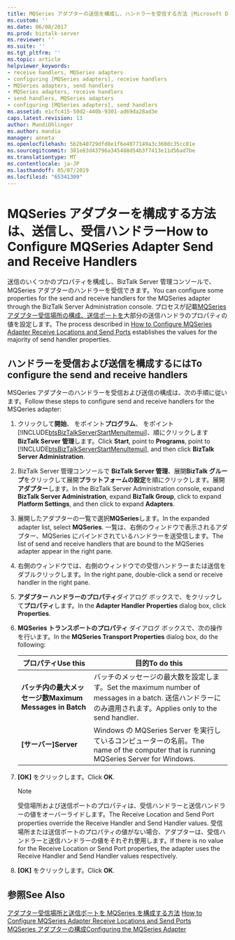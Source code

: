 ```yaml
---
title: MQSeries アダプターの送信を構成し、ハンドラーを受信する方法 |Microsoft Docs
ms.custom: ''
ms.date: 06/08/2017
ms.prod: biztalk-server
ms.reviewer: ''
ms.suite: ''
ms.tgt_pltfrm: ''
ms.topic: article
helpviewer_keywords:
- receive handlers, MQSeries adapters
- configuring [MQSeries adapters], receive handlers
- MQSeries adapters, send handlers
- MQSeries adapters, receive handlers
- send handlers, MQSeries adapters
- configuring [MQSeries adapters], send handlers
ms.assetid: e1cfc415-50d2-440b-9301-ad69da28ad3e
caps.latest.revision: 13
author: MandiOhlinger
ms.author: mandia
manager: anneta
ms.openlocfilehash: 5b2b40729dfd8e1f6e4077149a3c360dc35cc81e
ms.sourcegitcommit: 381e83d43796a345488d54b3f7413e11d56ad7be
ms.translationtype: MT
ms.contentlocale: ja-JP
ms.lasthandoff: 05/07/2019
ms.locfileid: "65341309"
---
```

# <a name="how-to-configure-mqseries-adapter-send-and-receive-handlers"></a><span data-ttu-id="af3e6-102">MQSeries アダプターを構成する方法は、送信し、受信ハンドラー</span><span class="sxs-lookup"><span data-stu-id="af3e6-102">How to Configure MQSeries Adapter Send and Receive Handlers</span></span>
<span data-ttu-id="af3e6-103">送信のいくつかのプロパティを構成し、BizTalk Server 管理コンソールで、MQSeries アダプターのハンドラーを受信できます。</span><span class="sxs-lookup"><span data-stu-id="af3e6-103">You can configure some properties for the send and receive handlers for the MQSeries adapter through the BizTalk Server Administration console.</span></span> <span data-ttu-id="af3e6-104">プロセスが記載[MQSeries アダプター受信場所の構成、送信ポートを](../core/how-to-configure-mqseries-adapter-receive-locations-and-send-ports.md)大部分の送信ハンドラのプロパティの値を設定します。</span><span class="sxs-lookup"><span data-stu-id="af3e6-104">The process described in [How to Configure MQSeries Adapter Receive Locations and Send Ports](../core/how-to-configure-mqseries-adapter-receive-locations-and-send-ports.md) establishes the values for the majority of send handler properties.</span></span>  

## <a name="to-configure-the-send-and-receive-handlers"></a><span data-ttu-id="af3e6-105">ハンドラーを受信および送信を構成するには</span><span class="sxs-lookup"><span data-stu-id="af3e6-105">To configure the send and receive handlers</span></span>  
 <span data-ttu-id="af3e6-106">MSQeries アダプターのハンドラーを受信および送信の構成は、次の手順に従います。</span><span class="sxs-lookup"><span data-stu-id="af3e6-106">Follow these steps to configure send and receive handlers for the MSQeries adapter:</span></span>  

1. <span data-ttu-id="af3e6-107">クリックして**開始**、 をポイント**プログラム**、 をポイント[!INCLUDE[btsBizTalkServerStartMenuItemui](../includes/btsbiztalkserverstartmenuitemui-md.md)]、順にクリックします**BizTalk Server 管理**します。</span><span class="sxs-lookup"><span data-stu-id="af3e6-107">Click **Start**, point to **Programs**, point to [!INCLUDE[btsBizTalkServerStartMenuItemui](../includes/btsbiztalkserverstartmenuitemui-md.md)], and then click **BizTalk Server Administration**.</span></span>  

2. <span data-ttu-id="af3e6-108">BizTalk Server 管理コンソールで  **BizTalk Server 管理**、展開**BizTalk グループ**をクリックして展開**プラットフォームの設定**を順にクリックします。展開**アダプター**します。</span><span class="sxs-lookup"><span data-stu-id="af3e6-108">In the BizTalk Server Administration console, expand **BizTalk Server Administration**, expand **BizTalk Group**, click to expand **Platform Settings**, and then click to expand **Adapters**.</span></span>  

3. <span data-ttu-id="af3e6-109">展開したアダプターの一覧で選択**MQSeries**します。</span><span class="sxs-lookup"><span data-stu-id="af3e6-109">In the expanded adapter list, select **MQSeries**.</span></span> <span data-ttu-id="af3e6-110">一覧は、右側のウィンドウで表示されるアダプター、MQSeries にバインドされているハンドラーを送受信します。</span><span class="sxs-lookup"><span data-stu-id="af3e6-110">The list of send and receive handlers that are bound to the MQSeries adapter appear in the right pane.</span></span>  

4. <span data-ttu-id="af3e6-111">右側のウィンドウでは、右側のウィンドウでの受信ハンドラーまたは送信をダブルクリックします。</span><span class="sxs-lookup"><span data-stu-id="af3e6-111">In the right pane, double-click a send or receive handler in the right pane.</span></span>  

5. <span data-ttu-id="af3e6-112">**アダプター ハンドラーのプロパティ**ダイアログ ボックスで、をクリックして**プロパティ**します。</span><span class="sxs-lookup"><span data-stu-id="af3e6-112">In the **Adapter Handler Properties** dialog box, click **Properties**.</span></span>  

6. <span data-ttu-id="af3e6-113">**MQSeries トランスポートのプロパティ** ダイアログ ボックスで、次の操作を行います。</span><span class="sxs-lookup"><span data-stu-id="af3e6-113">In the **MQSeries Transport Properties** dialog box, do the following:</span></span>  


   |           <span data-ttu-id="af3e6-114">プロパティ</span><span class="sxs-lookup"><span data-stu-id="af3e6-114">Use this</span></span>            |                                    <span data-ttu-id="af3e6-115">目的</span><span class="sxs-lookup"><span data-stu-id="af3e6-115">To do this</span></span>                                    |
   |-------------------------------|----------------------------------------------------------------------------------|
   | <span data-ttu-id="af3e6-116">**バッチ内の最大メッセージ数**</span><span class="sxs-lookup"><span data-stu-id="af3e6-116">**Maximum Messages in Batch**</span></span> | <span data-ttu-id="af3e6-117">バッチのメッセージの最大数を設定します。</span><span class="sxs-lookup"><span data-stu-id="af3e6-117">Set the maximum number of messages in a batch.</span></span> <span data-ttu-id="af3e6-118">送信ハンドラーにのみ適用されます。</span><span class="sxs-lookup"><span data-stu-id="af3e6-118">Applies only to the send handler.</span></span> |
   |          <span data-ttu-id="af3e6-119">**[サーバー]**</span><span class="sxs-lookup"><span data-stu-id="af3e6-119">**Server**</span></span>           |      <span data-ttu-id="af3e6-120">Windows の MQSeries Server を実行しているコンピューターの名前。</span><span class="sxs-lookup"><span data-stu-id="af3e6-120">The name of the computer that is running MQSeries Server for Windows.</span></span>       |


7. <span data-ttu-id="af3e6-121">**[OK]** をクリックします。</span><span class="sxs-lookup"><span data-stu-id="af3e6-121">Click **OK**.</span></span>  

   > [!NOTE]
   >  <span data-ttu-id="af3e6-122">受信場所および送信ポートのプロパティは、受信ハンドラーと送信ハンドラーの値をオーバーライドします。</span><span class="sxs-lookup"><span data-stu-id="af3e6-122">The Receive Location and Send Port properties override the Receive Handler and Send Handler values.</span></span> <span data-ttu-id="af3e6-123">受信場所または送信ポートのプロパティの値がない場合、アダプターは、受信ハンドラーと送信ハンドラーの値をそれぞれ使用します。</span><span class="sxs-lookup"><span data-stu-id="af3e6-123">If there is no value for the Receive Location or Send Port properties, the adapter uses the Receive Handler and Send Handler values respectively.</span></span>  

8. <span data-ttu-id="af3e6-124">**[OK]** をクリックします。</span><span class="sxs-lookup"><span data-stu-id="af3e6-124">Click **OK**.</span></span>  

## <a name="see-also"></a><span data-ttu-id="af3e6-125">参照</span><span class="sxs-lookup"><span data-stu-id="af3e6-125">See Also</span></span>  
 <span data-ttu-id="af3e6-126">[アダプター受信場所と送信ポートを MQSeries を構成する方法](../core/how-to-configure-mqseries-adapter-receive-locations-and-send-ports.md) </span><span class="sxs-lookup"><span data-stu-id="af3e6-126">[How to Configure MQSeries Adapter Receive Locations and Send Ports](../core/how-to-configure-mqseries-adapter-receive-locations-and-send-ports.md) </span></span>  
 [<span data-ttu-id="af3e6-127">MQSeries アダプターの構成</span><span class="sxs-lookup"><span data-stu-id="af3e6-127">Configuring the MQSeries Adapter</span></span>](../core/configuring-the-mqseries-adapter.md)
